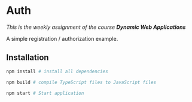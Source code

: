 # Auth

_This is the weekly assignment of the course **Dynamic Web Applications**_

A simple registration / authorization example.

## Installation

```bash
npm install # install all dependencies

npm build # compile TypeScript files to JavaScript files

npm start # Start application
```
